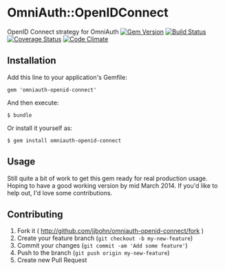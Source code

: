 # OmniAuth::OpenIDConnect

OpenID Connect strategy for OmniAuth
[![Gem Version](https://badge.fury.io/rb/omniauth-openid-connect.png)](http://badge.fury.io/rb/omniauth-openid-connect)
[![Build Status](https://travis-ci.org/jjbohn/omniauth-openid-connect.png?branch=master)](https://travis-ci.org/jjbohn/omniauth-openid-connect)
[![Coverage Status](https://coveralls.io/repos/jjbohn/omniauth-openid-connect/badge.png?branch=master)](https://coveralls.io/r/jjbohn/omniauth-openid-connect?branch=master)
[![Code Climate](https://codeclimate.com/github/jjbohn/omniauth-openid-connect.png)](https://codeclimate.com/github/jjbohn/omniauth-openid-connect)

## Installation

Add this line to your application's Gemfile:

    gem 'omniauth-openid-connect'

And then execute:

    $ bundle

Or install it yourself as:

    $ gem install omniauth-openid-connect

## Usage

Still quite a bit of work to get this gem ready for real production usage.
Hoping to have a good working version by mid March 2014. If you'd like to help
out, I'd love some contributions.

## Contributing

1. Fork it ( http://github.com/jjbohn/omniauth-openid-connect/fork )
2. Create your feature branch (`git checkout -b my-new-feature`)
3. Commit your changes (`git commit -am 'Add some feature'`)
4. Push to the branch (`git push origin my-new-feature`)
5. Create new Pull Request
